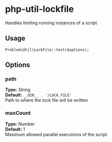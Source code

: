 # php-util-lockfile

Handles limiting running instances of a script

## Usage

	Problem\Util\LockFile::test($options);

## Options

### path
**Type:** String<br>
**Default:** `__DIR__ . '/LOCK_FILE'  `<br>
Path to where the lock file will be written<br>

### maxCount
**Type:** Number<br>
**Default:** 1<br>
Maximum allowed parallel executions of the script<br>
